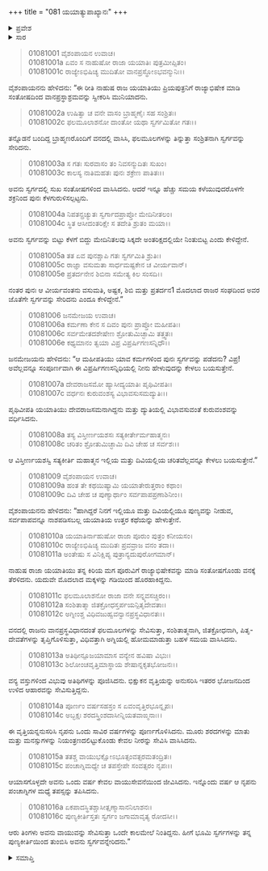+++
title = "081 ಯಯಾತ್ಯುಪಾಖ್ಯಾನಃ"
+++

<details><summary>ಪ್ರವೇಶ</summary>


।।   ಓಂ ಓಂ ನಮೋ ನಾರಾಯಣಾಯ।।   ಶ್ರೀ ವೇದವ್ಯಾಸಾಯ ನಮಃ ।।

ಶ್ರೀ ಕೃಷ್ಣದ್ವೈಪಾಯನ ವೇದವ್ಯಾಸ ವಿರಚಿತ  

**ಶ್ರೀ ಮಹಾಭಾರತ**

**ಆದಿ ಪರ್ವ**

**ಸಂಭವ ಪರ್ವ**

**ಅಧ್ಯಾಯ 81**

</details>


<details><summary>ಸಾರ</summary>

ಯಯಾತಿಯು ಸ್ವರ್ಗದಿಂದ ಬಿದ್ದುದನ್ನು ಹೇಳಲು ಜನಮೇಜಯನು ಉತ್ತರ ಯಯಾತಿ ಚರಿತೆಯನ್ನು ವಿಸ್ತಾರವಾಗಿ ಹೇಳುವಂತೆ ವೈಶಂಪಾಯನನಲ್ಲಿ ಕೇಳಿಕೊಳ್ಳುವುದು (1-9). ಯಯಾತಿಯು ವಾನಪ್ರಸ್ಥದಲ್ಲಿ ಹಲವಾರು ಕಠಿಣ ವ್ರತ ತಪಸ್ಸುಗಳನ್ನು ಕೈಗೊಂಡು ತನ್ನ ಪುಣ್ಯದಿಂದ ಸ್ವರ್ಗವನ್ನೇರಿದುದು (10-16).

</details>


> 01081001 ವೈಶಂಪಾಯನ ಉವಾಚ।  
01081001a ಏವಂ ಸ ನಾಹುಷೋ ರಾಜಾ ಯಯಾತಿಃ ಪುತ್ರಮೀಪ್ಸಿತಂ।  
01081001c ರಾಜ್ಯೇಽಭಿಷಿಚ್ಯ ಮುದಿತೋ ವಾನಪ್ರಸ್ಥೋಽಭವನ್ಮುನಿಃ।।

ವೈಶಂಪಾಯನನು ಹೇಳಿದನು: “ಈ ರೀತಿ ನಾಹುಷ ರಾಜ ಯಯಾತಿಯು ಪ್ರಿಯಪುತ್ರನಿಗೆ ರಾಜ್ಯಾಭಿಷೇಕ ಮಾಡಿ ಸಂತೋಷದಿಂದ ವಾನಪ್ರಸ್ಥಾಶ್ರಮವನ್ನು ಸ್ವೀಕರಿಸಿ ಮುನಿಯಾದನು.

> 01081002a ಉಷಿತ್ವಾ ಚ ವನೇ ವಾಸಂ ಬ್ರಾಹ್ಮಣೈಃ ಸಹ ಸಂಶ್ರಿತಃ।   
01081002c ಫಲಮೂಲಾಶನೋ ದಾಂತೋ ಯಥಾ ಸ್ವರ್ಗಮಿತೋ ಗತಃ।।

ತನ್ನೊಡನೆ ಬಂದಿದ್ದ ಬ್ರಾಹ್ಮಣರೊಂದಿಗೆ ವನದಲ್ಲಿ ವಾಸಿಸಿ, ಫಲಮೂಲಗಳನ್ನು ತಿನ್ನುತ್ತಾ ಸಂಶ್ರಿತನಾಗಿ ಸ್ವರ್ಗವನ್ನು ಸೇರಿದನು.

> 01081003a ಸ ಗತಃ ಸುರವಾಸಂ ತಂ ನಿವಸನ್ಮುದಿತಃ ಸುಖಂ।  
01081003c ಕಾಲಸ್ಯ ನಾತಿಮಹತಃ ಪುನಃ ಶಕ್ರೇಣ ಪಾತಿತಃ।।

ಅವನು ಸ್ವರ್ಗದಲ್ಲಿ ಸುಖ ಸಂತೋಷಗಳಿಂದ ವಾಸಿಸಿದನು. ಆದರೆ ಇನ್ನೂ ಹೆಚ್ಚು ಸಮಯ ಕಳೆಯುವುದರೊಳಗೇ ಶಕ್ರನಿಂದ ಪುನಃ ಕೆಳಗುರುಳಿಸಲ್ಪಟ್ಟನು.

> 01081004a ನಿಪತನ್ಪ್ರಚ್ಯುತಃ ಸ್ವರ್ಗಾದಪ್ರಾಪ್ತೋ ಮೇದಿನೀತಲಂ।  
01081004c ಸ್ಥಿತ ಆಸೀದಂತರಿಕ್ಷೇ ಸ ತದೇತಿ ಶ್ರುತಂ ಮಯಾ।।

ಅವನು ಸ್ವರ್ಗವನ್ನು ಬಿಟ್ಟು ಕೆಳಗೆ ಬಿದ್ದು ಮೇದಿನಿತಲವು ಸಿಕ್ಕದೇ ಅಂತರಿಕ್ಷದಲ್ಲಿಯೇ ನಿಂತುಬಿಟ್ಟ ಎಂದು ಕೇಳಿದ್ದೇನೆ.

> 01081005a ತತ ಏವ ಪುನಶ್ಚಾಪಿ ಗತಃ ಸ್ವರ್ಗಮಿತಿ ಶ್ರುತಿಃ।  
01081005c ರಾಜ್ಞಾ ವಸುಮತಾ ಸಾರ್ಧಮಷ್ಟಕೇನ ಚ ವೀರ್ಯವಾನ್।  
01081005e ಪ್ರತರ್ದನೇನ ಶಿಬಿನಾ ಸಮೇತ್ಯ ಕಿಲ ಸಂಸದಿ।।

ನಂತರ ಪುನಃ ಆ ವೀರ್ಯವಂತನು ವಸುಮತಿ, ಅಷ್ಟಕ, ಶಿಬಿ ಮತ್ತು ಪ್ರತರ್ದನ1 ಮೊದಲಾದ ರಾಜರ ಸಂಘದಿಂದ ಅವರ ಜೊತೆಗೇ ಸ್ವರ್ಗವನ್ನು ಸೇರಿದನು ಎಂದೂ ಕೇಳಿದ್ದೇನೆ.”

> 01081006 ಜನಮೇಜಯ ಉವಾಚ।  
01081006a ಕರ್ಮಣಾ ಕೇನ ಸ ದಿವಂ ಪುನಃ ಪ್ರಾಪ್ತೋ ಮಹೀಪತಿಃ।  
01081006c ಸರ್ವಮೇತದಶೇಷೇಣ ಶ್ರೋತುಮಿಚ್ಛಾಮಿ ತತ್ತ್ವತಃ।  
01081006e ಕಥ್ಯಮಾನಂ ತ್ವಯಾ ವಿಪ್ರ ವಿಪ್ರರ್ಷಿಗಣಸನ್ನಿಧೌ।।

ಜನಮೇಜಯನು ಹೇಳಿದನು: “ಆ ಮಹೀಪತಿಯು ಯಾವ ಕರ್ಮಗಳಿಂದ ಪುನಃ ಸ್ವರ್ಗವನ್ನು ಪಡೆದನು? ವಿಪ್ರ! ಅವೆಲ್ಲವನ್ನೂ ಸಂಪೂರ್ಣವಾಗಿ ಈ ವಿಪ್ರರ್ಷಿಗಣಸನ್ನಿಧಿಯಲ್ಲಿ ನೀನು ಹೇಳುವುದನ್ನು ಕೇಳಲು ಬಯಸುತ್ತೇನೆ.

> 01081007a ದೇವರಾಜಸಮೋ ಹ್ಯಾಸೀದ್ಯಯಾತಿಃ ಪೃಥಿವೀಪತಿಃ।   
01081007c ವರ್ಧನಃ ಕುರುವಂಶಸ್ಯ ವಿಭಾವಸುಸಮದ್ಯುತಿಃ।।

ಪೃಥಿವೀಪತಿ ಯಯಾತಿಯು ದೇವರಾಜಸಮನಾಗಿದ್ದನು ಮತ್ತು ದ್ಯುತಿಯಲ್ಲಿ ವಿಭಾವಸುವಂತೆ ಕುರುವಂಶವನ್ನು ವರ್ಧಿಸಿದನು.

> 01081008a ತಸ್ಯ ವಿಸ್ತೀರ್ಣಯಶಸಃ ಸತ್ಯಕೀರ್ತೇರ್ಮಹಾತ್ಮನಃ।  
01081008c ಚರಿತಂ ಶ್ರೋತುಮಿಚ್ಛಾಮಿ ದಿವಿ ಚೇಹ ಚ ಸರ್ವಶಃ।।

ಆ ವಿಸ್ತೀರ್ಣಯಶಸ್ವಿ ಸತ್ಯಕೀರ್ತಿ ಮಹಾತ್ಮನ ಇಲ್ಲಿಯ ಮತ್ತು ದಿವಿಯಲ್ಲಿಯ ಚರಿತವೆಲ್ಲವನ್ನೂ ಕೇಳಲು ಬಯಸುತ್ತೇನೆ.”

> 01081009 ವೈಶಂಪಾಯನ ಉವಾಚ।  
01081009a ಹಂತ ತೇ ಕಥಯಿಷ್ಯಾಮಿ ಯಯಾತೇರುತ್ತರಾಂ ಕಥಾಂ।  
01081009c ದಿವಿ ಚೇಹ ಚ ಪುಣ್ಯಾರ್ಥಾಂ ಸರ್ವಪಾಪಪ್ರಣಾಶಿನೀಂ।।

ವೈಶಂಪಾಯನನು ಹೇಳಿದನು: “ಹಾಗಿದ್ದರೆ ನಿನಗೆ ಇಲ್ಲಿಯೂ ಮತ್ತು ದಿವಿಯಲ್ಲಿಯೂ ಪುಣ್ಯವನ್ನು ನೀಡುವ, ಸರ್ವಪಾಪವನ್ನೂ ನಾಶಪಡಿಸಬಲ್ಲ ಯಯಾತಿಯ ಉತ್ತರ ಕಥೆಯನ್ನು ಹೇಳುತ್ತೇನೆ.

> 01081010a ಯಯಾತಿರ್ನಾಹುಷೋ ರಾಜಾ ಪೂರುಂ ಪುತ್ರಂ ಕನೀಯಸಂ।  
01081010c ರಾಜ್ಯೇಽಭಿಷಿಚ್ಯ ಮುದಿತಃ ಪ್ರವವ್ರಾಜ ವನಂ ತದಾ।।  
01081011a ಅಂತೇಷು ಸ ವಿನಿಕ್ಷಿಪ್ಯ ಪುತ್ರಾನ್ಯದುಪುರೋಗಮಾನ್।

ನಾಹುಷ ರಾಜಾ ಯಯಾತಿಯು ತನ್ನ ಕಿರಿಯ ಮಗ ಪೂರುವಿಗೆ ರಾಜ್ಯಾಭಿಷೇಕವನ್ನು ಮಾಡಿ ಸಂತೋಷಗೊಂಡು ವನಕ್ಕೆ ತೆರಳಿದನು. ಯದುವೇ ಮೊದಲಾದ ಮಕ್ಕಳನ್ನು ಗಡಿಯಿಂದ ಹೊರಹಾಕಿದ್ದನು.

> 01081011c ಫಲಮೂಲಾಶನೋ ರಾಜಾ ವನೇ ಸನ್ನ್ಯವಸಚ್ಚಿರಂ।।  
01081012a ಸಂಶಿತಾತ್ಮಾ ಜಿತಕ್ರೋಧಸ್ತರ್ಪಯನ್ಪಿತೃದೇವತಾಃ।  
01081012c ಅಗ್ನೀಂಶ್ಚ ವಿಧಿವಜುಹ್ವವನ್ವಾನಪ್ರಸ್ಥವಿಧಾನತಃ।।

ವನದಲ್ಲಿ ರಾಜನು ವಾನಪ್ರಸ್ಥವಿಧಾನದಂತೆ ಫಲಮೂಲಗಳನ್ನು ಸೇವಿಸುತ್ತಾ, ಸಂಶಿತಾತ್ಮನಾಗಿ, ಜಿತಕ್ರೋಧನಾಗಿ, ಪಿತೃ-ದೇವತೆಗಳನ್ನು ತೃಪ್ತಿಗೊಳಿಸುತ್ತಾ, ವಿಧಿವತ್ತಾಗಿ ಅಗ್ನಿಯಲ್ಲಿ ಹೋಮಮಾಡುತ್ತಾ ಬಹಳ ಸಮಯ ವಾಸಿಸಿದನು.

> 01081013a ಅತಿಥೀನ್ಪೂಜಯಾಮಾಸ ವನ್ಯೇನ ಹವಿಷಾ ವಿಭುಃ।  
01081013c ಶಿಲೋಂಚವೃತ್ತಿಮಾಸ್ಥಾಯ ಶೇಷಾನ್ನಕೃತಭೋಜನಃ।।

ವನ್ಯ ವಸ್ತುಗಳಿಂದ ವಿಭುವು ಅತಿಥಿಗಳನ್ನು ಪೂಜಿಸಿದನು. ಭಿಕ್ಷುಕನ ವೃತ್ತಿಯನ್ನು ಅನುಸರಿಸಿ ಇತರರ ಭೋಜನದಿಂದ ಉಳಿದ ಆಹಾರವನ್ನು ಸೇವಿಸುತ್ತಿದ್ದನು.

> 01081014a ಪೂರ್ಣಂ ವರ್ಷಸಹಸ್ರಂ ಸ ಏವಂವೃತ್ತಿರಭೂನ್ನೃಪಃ।  
01081014c ಅಬ್ಭಕ್ಷಃ ಶರದಸ್ತ್ರಿಂಶದಾಸೀನ್ನಿಯತವಾಙ್ಮನಾಃ।।

ಈ ವೃತ್ತಿಯನ್ನನುಸರಿಸಿ ನೃಪನು ಒಂದು ಸಾವಿರ ವರ್ಷಗಳನ್ನು ಪೂರ್ಣಗೊಳಿಸಿದನು. ಮೂರು ಶರದಗಳನ್ನು ಮಾತು ಮತ್ತು ಮನಸ್ಸುಗಳನ್ನು ನಿಯಂತ್ರಣದಲಿಟ್ಟುಕೊಂಡು ಕೇವಲ ನೀರನ್ನು ಸೇವಿಸಿ ವಾಸಿಸಿದನು.

> 01081015a ತತಶ್ಚ ವಾಯುಭಕ್ಷೋಽಭೂತ್ಸಂವತ್ಸರಮತಂದ್ರಿತಃ।  
01081015c ಪಂಚಾಗ್ನಿಮಧ್ಯೇ ಚ ತಪಸ್ತೇಪೇ ಸಂವತ್ಸರಂ ನೃಪಃ।।

ಆಯಾಸಗೊಳ್ಳದೇ ಅವನು ಒಂದು ವರ್ಷ ಕೇವಲ ವಾಯುಸೇವನೆಯಿಂದ ಜೀವಿಸಿದನು. ಇನ್ನೊಂದು ವರ್ಷ ಆ ನೃಪನು ಪಂಚಾಗ್ನಿಗಳ ಮಧ್ಯೆ ತಪಸ್ಸನ್ನು ತಪಿಸಿದನು.

> 01081016a ಏಕಪಾದಸ್ಥಿತಶ್ಚಾಸೀತ್ಷಣ್ಮಾಸಾನನಿಲಾಶನಃ।  
01081016c ಪುಣ್ಯಕೀರ್ತಿಸ್ತತಃ ಸ್ವರ್ಗಂ ಜಗಾಮಾವೃತ್ಯ ರೋದಸೀ।।

ಆರು ತಿಂಗಳು ಅವನು ವಾಯುವನ್ನು ಸೇವಿಸುತ್ತಾ ಒಂದೇ ಕಾಲಮೇಲೆ ನಿಂತಿದ್ದನು. ಹೀಗೆ ಭೂಮಿ ಸ್ವರ್ಗಗಳನ್ನು ತನ್ನ ಪುಣ್ಯಕೀರ್ತಿಯಿಂದ ತುಂಬಿಸಿ ಅವನು ಸ್ವರ್ಗವನ್ನೇರಿದನು.”


<details><summary>ಸಮಾಪ್ತಿ</summary>

ಇತಿ ಶ್ರೀ ಮಹಾಭಾರತೇ ಆದಿಪರ್ವಣಿ ಸಂಭವಪರ್ವಣಿ ಯಯಾತ್ಯುಪಾಖ್ಯಾನೇ ಏಕಾಶೀತಿತಮೋಽಧ್ಯಾಯಃ।।  
ಇದು ಶ್ರೀ ಮಹಾಭಾರತದಲ್ಲಿ ಆದಿಪರ್ವದಲ್ಲಿ ಸಂಭವ ಪರ್ವದಲ್ಲಿ ಯಯಾತಿ-ಉಪಾಖ್ಯಾನದಲ್ಲಿ ಎಂಭತ್ತೊಂದನೆಯ ಅಧ್ಯಾಯವು.

</details>


